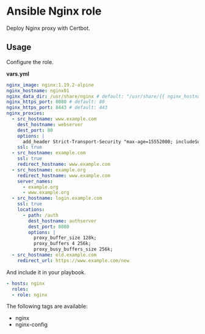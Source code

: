 # Ansible Nginx role

Deploy Nginx proxy with Certbot.

## Usage

Configure the role.

**vars.yml**

```yml
nginx_image: nginx:1.19.2-alpine
nginx_hostname: nginx01
nginx_data_dir: /usr/share/nginx # default: "/usr/share/{{ nginx_hostname }}"
nginx_https_port: 8080 # default: 80
nginx_https_port: 8443 # default: 443
nginx_proxies:
  - src_hostname: www.example.com
    dest_hostname: webserver
    dest_port: 80
    options: |
      add_header Strict-Transport-Security "max-age=15552000; includeSubdomains;"
    ssl: true
  - src_hostname: example.com
    ssl: true
    redirect_hostname: www.example.com
  - src_hostname: example.org
    redirect_hostname: www.example.com
    server_names:
      - example.org
      - www.example.org
  - src_hostname: login.example.com
    ssl: true
    locations:
      - path: /auth
        dest_hostname: authserver
        dest_port: 8080
        options: |
          proxy_buffer_size 128k;
          proxy_buffers 4 256k;
          proxy_busy_buffers_size 256k;
  - src_hostname: old.example.com
    redirect_url: https://www.example.com/new
```

And include it in your playbook.

```yml
- hosts: nginx
  roles:
  - role: nginx
```

The following tags are available:

* nginx
* nginx-config

